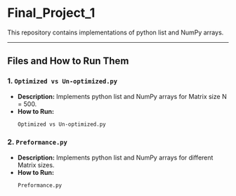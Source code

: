 # Final_Project_1
This repository contains implementations of python list and NumPy arrays.

---

## Files and How to Run Them

### 1. **`Optimized vs Un-optimized.py`**
- **Description:** Implements python list and NumPy arrays for Matrix size N = 500.
- **How to Run:**
  ```bash
  Optimized vs Un-optimized.py

### 2. **`Preformance.py`**
- **Description:** Implements python list and NumPy arrays for different Matrix sizes.
- **How to Run:**
  ```bash
  Preformance.py
